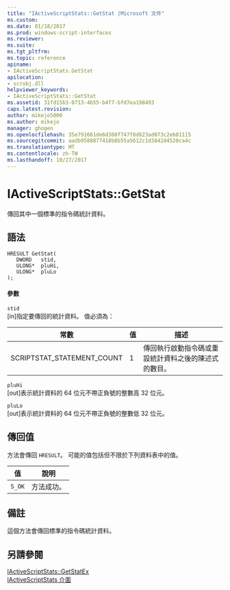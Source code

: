 ```yaml
---
title: "IActiveScriptStats::GetStat |Microsoft 文件"
ms.custom: 
ms.date: 01/18/2017
ms.prod: windows-script-interfaces
ms.reviewer: 
ms.suite: 
ms.tgt_pltfrm: 
ms.topic: reference
apiname:
- IActiveScriptStats.GetStat
apilocation:
- scrobj.dll
helpviewer_keywords:
- IActiveScriptStats::GetStat
ms.assetid: 31fd15b3-0713-4b55-b4f7-bfd7ea198493
caps.latest.revision: 
author: mikejo5000
ms.author: mikejo
manager: ghogen
ms.openlocfilehash: 35e791661de6d360f747f8d823ad073c2eb81115
ms.sourcegitcommit: aadb9588877418b8b55a5612c1d3842d4520ca4c
ms.translationtype: MT
ms.contentlocale: zh-TW
ms.lasthandoff: 10/27/2017
---
```

# <a name="iactivescriptstatsgetstat"></a>IActiveScriptStats::GetStat
傳回其中一個標準的指令碼統計資料。  
  
## <a name="syntax"></a>語法  
  
```  
HRESULT GetStat(  
   DWORD   stid,  
   ULONG*  pluHi,  
   ULONG*  pluLo  
);  
```  
  
#### <a name="parameters"></a>參數  
 `stid`  
 [in]指定要傳回的統計資料。 值必須為：  
  
|常數|值|描述|  
|--------------|-----------|-----------------|  
|SCRIPTSTAT_STATEMENT_COUNT|1|傳回執行啟動指令碼或重設統計資料之後的陳述式的數目。|  
  
 `pluHi`  
 [out]表示統計資料的 64 位元不帶正負號的整數高 32 位元。  
  
 `pluLo`  
 [out]表示統計資料的 64 位元不帶正負號的整數低 32 位元。  
  
## <a name="return-value"></a>傳回值  
 方法會傳回 `HRESULT`。 可能的值包括但不限於下列資料表中的值。  
  
|值|說明|  
|-----------|-----------------|  
|`S_OK`|方法成功。|  
  
## <a name="remarks"></a>備註  
 這個方法會傳回標準的指令碼統計資料。  
  
## <a name="see-also"></a>另請參閱  
 [IActiveScriptStats::GetStatEx](../../winscript/reference/iactivescriptstats-getstatex.md)   
 [IActiveScriptStats 介面](../../winscript/reference/iactivescriptstats-interface.md)